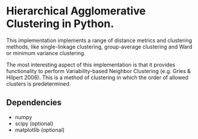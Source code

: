 # Hierarchical Agglomerative Clustering in Python.

This implementation implements a range of distance metrics and clustering methods, like single-linkage clustering, group-average clustering and Ward or minimum variance clustering. 

The most interesting aspect of this implementation is that it provides functionality to perform Variability-based Neighbor Clustering (e.g. Gries & Hilpert 2006). This is a method of clustering in which the order of allowed clusters is predetermined.

## Dependencies
- numpy
- scipy (optional)
- matplotlib (optional)
